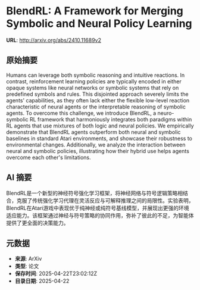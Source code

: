 # BlendRL: A Framework for Merging Symbolic and Neural Policy Learning

**URL**: http://arxiv.org/abs/2410.11689v2

## 原始摘要

Humans can leverage both symbolic reasoning and intuitive reactions. In
contrast, reinforcement learning policies are typically encoded in either
opaque systems like neural networks or symbolic systems that rely on predefined
symbols and rules. This disjointed approach severely limits the agents'
capabilities, as they often lack either the flexible low-level reaction
characteristic of neural agents or the interpretable reasoning of symbolic
agents. To overcome this challenge, we introduce BlendRL, a neuro-symbolic RL
framework that harmoniously integrates both paradigms within RL agents that use
mixtures of both logic and neural policies. We empirically demonstrate that
BlendRL agents outperform both neural and symbolic baselines in standard Atari
environments, and showcase their robustness to environmental changes.
Additionally, we analyze the interaction between neural and symbolic policies,
illustrating how their hybrid use helps agents overcome each other's
limitations.


## AI 摘要

BlendRL是一个新型的神经符号强化学习框架，将神经网络与符号逻辑策略相结合，克服了传统强化学习代理在灵活反应与可解释推理之间的局限性。实验表明，BlendRL在Atari游戏中表现优于纯神经或纯符号基线模型，并展现出更强的环境适应能力。该框架通过神经与符号策略的协同作用，弥补了彼此的不足，为智能体提供了更全面的决策能力。

## 元数据

- **来源**: ArXiv
- **类型**: 论文
- **保存时间**: 2025-04-22T23:02:12Z
- **目录日期**: 2025-04-22
